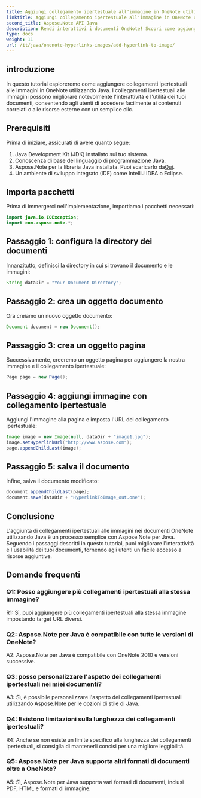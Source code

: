 ```yaml
---
title: Aggiungi collegamento ipertestuale all'immagine in OneNote utilizzando Java
linktitle: Aggiungi collegamento ipertestuale all'immagine in OneNote utilizzando Java
second_title: Aspose.Note API Java
description: Rendi interattivi i documenti OneNote! Scopri come aggiungere collegamenti ipertestuali alle immagini in Java con Aspose.Note. Semplici passaggi ed esempi di codice inclusi! #OneNote #Java #Aspose
type: docs
weight: 11
url: /it/java/onenote-hyperlinks-images/add-hyperlink-to-image/
---
```

## introduzione

In questo tutorial esploreremo come aggiungere collegamenti ipertestuali alle immagini in OneNote utilizzando Java. I collegamenti ipertestuali alle immagini possono migliorare notevolmente l'interattività e l'utilità dei tuoi documenti, consentendo agli utenti di accedere facilmente ai contenuti correlati o alle risorse esterne con un semplice clic.

## Prerequisiti

Prima di iniziare, assicurati di avere quanto segue:

1. Java Development Kit (JDK) installato sul tuo sistema.
2. Conoscenza di base del linguaggio di programmazione Java.
3.  Aspose.Note per la libreria Java installata. Puoi scaricarlo da[Qui](https://releases.aspose.com/note/java/).
4. Un ambiente di sviluppo integrato (IDE) come IntelliJ IDEA o Eclipse.

## Importa pacchetti

Prima di immergerci nell'implementazione, importiamo i pacchetti necessari:

```java
import java.io.IOException;
import com.aspose.note.*;
```

## Passaggio 1: configura la directory dei documenti

Innanzitutto, definisci la directory in cui si trovano il documento e le immagini:

```java
String dataDir = "Your Document Directory";
```

## Passaggio 2: crea un oggetto documento

Ora creiamo un nuovo oggetto documento:

```java
Document document = new Document();
```

## Passaggio 3: crea un oggetto pagina

Successivamente, creeremo un oggetto pagina per aggiungere la nostra immagine e il collegamento ipertestuale:

```java
Page page = new Page();
```

## Passaggio 4: aggiungi immagine con collegamento ipertestuale

Aggiungi l'immagine alla pagina e imposta l'URL del collegamento ipertestuale:

```java
Image image = new Image(null, dataDir + "image1.jpg");
image.setHyperlinkUrl("http://www.aspose.com");
page.appendChildLast(image);
```

## Passaggio 5: salva il documento

Infine, salva il documento modificato:

```java
document.appendChildLast(page);
document.save(dataDir + "HyperlinkToImage_out.one");
```

## Conclusione

L'aggiunta di collegamenti ipertestuali alle immagini nei documenti OneNote utilizzando Java è un processo semplice con Aspose.Note per Java. Seguendo i passaggi descritti in questo tutorial, puoi migliorare l'interattività e l'usabilità dei tuoi documenti, fornendo agli utenti un facile accesso a risorse aggiuntive.

## Domande frequenti

### Q1: Posso aggiungere più collegamenti ipertestuali alla stessa immagine?

R1: Sì, puoi aggiungere più collegamenti ipertestuali alla stessa immagine impostando target URL diversi.

### Q2: Aspose.Note per Java è compatibile con tutte le versioni di OneNote?

A2: Aspose.Note per Java è compatibile con OneNote 2010 e versioni successive.

### Q3: posso personalizzare l'aspetto dei collegamenti ipertestuali nei miei documenti?

A3: Sì, è possibile personalizzare l'aspetto dei collegamenti ipertestuali utilizzando Aspose.Note per le opzioni di stile di Java.

### Q4: Esistono limitazioni sulla lunghezza dei collegamenti ipertestuali?

R4: Anche se non esiste un limite specifico alla lunghezza dei collegamenti ipertestuali, si consiglia di mantenerli concisi per una migliore leggibilità.

### Q5: Aspose.Note per Java supporta altri formati di documenti oltre a OneNote?

A5: Sì, Aspose.Note per Java supporta vari formati di documenti, inclusi PDF, HTML e formati di immagine.